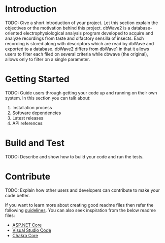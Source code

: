 # Introduction
TODO: Give a short introduction of your project. Let this section explain the objectives or the motivation behind this project. 
dbWave2 is a database-oriented electrophysiological analysis program developed to acquire and analyze recordings from taste and olfactory sensilla of insects. 
Each recording is stored along with descriptors which are read by dbWave and exported to a database. 
dbWave2 differs from dbWave1 in that it allows users to filter each filed on several criteria while dbwave (the original), allows only to filter on a single parameter.

# Getting Started
TODO: Guide users through getting your code up and running on their own system. In this section you can talk about:
1.	Installation process
2.	Software dependencies
3.	Latest releases
4.	API references

# Build and Test
TODO: Describe and show how to build your code and run the tests. 

# Contribute
TODO: Explain how other users and developers can contribute to make your code better. 

If you want to learn more about creating good readme files then refer the following [guidelines](https://www.visualstudio.com/en-us/docs/git/create-a-readme). You can also seek inspiration from the below readme files:
- [ASP.NET Core](https://github.com/aspnet/Home)
- [Visual Studio Code](https://github.com/Microsoft/vscode)
- [Chakra Core](https://github.com/Microsoft/ChakraCore)
